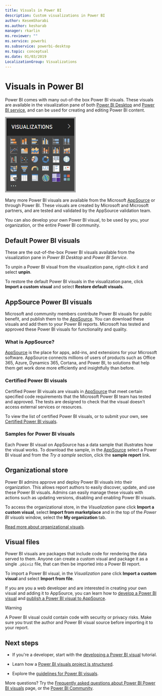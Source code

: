 ```yaml
---
title: Visuals in Power BI
description: Custom visualizations in Power BI
author: KesemSharabi
ms.author: kesharab
manager: rkarlin
ms.reviewer: ""
ms.service: powerbi
ms.subservice: powerbi-desktop
ms.topic: conceptual
ms.date: 01/03/2019
LocalizationGroup: Visualizations
---
```


# Visuals in Power BI

Power BI comes with many out-of-the box Power BI visuals. These visuals are available in the visualization pane of both [Power BI Desktop](https://powerbi.microsoft.com/desktop/) and [Power BI service](https://app.powerbi.com), and can be used for creating and editing Power BI content.

![visualizations](media/power-bi-custom-visuals/power-bi-visualizations.png)

Many more Power BI visuals are available from the Microsoft [AppSource](https://nam06.safelinks.protection.outlook.com/?url=https%3A%2F%2Fappsource.microsoft.com%2Fen-us%2Fmarketplace%2Fapps%3Fpage%3D1%26product%3Dpower-bi-visuals&data=02%7C01%7CKesem.Sharabi%40microsoft.com%7C6d9286afacb3468d4cde08d740b76694%7C72f988bf86f141af91ab2d7cd011db47%7C1%7C0%7C637049028749147718&sdata=igWm0e1vXdgGcbyvngQBrHQVAkahPnxPC1ZhUPntGI8%3D&reserved=0) or through Power BI. These visuals are created by Microsoft and Microsoft partners, and are tested and validated by the AppSource validation team.

You can also develop your own Power BI visual, to be used by you, your organization, or the entire Power BI community.

## Default Power BI visuals

These are the out-of-the-box Power BI visuals available from the visualization pane in *Power BI Desktop* and *Power BI Service*.

To unpin a Power BI visual from the visualization pane, right-click it and select **unpin**.

To restore the default Power BI visuals in the visualization pane, click **Import a custom visual** and select **Restore default visuals**. 

## AppSource Power BI visuals

Microsoft and community members contribute Power BI visuals for public benefit, and publish them to the [AppSource](https://appsource.microsoft.com/marketplace/apps?product=power-bi-visuals). You can download these visuals and add them to your Power BI reports. Microsoft has tested and approved these Power BI visuals for functionality and quality.

### What is AppSource?

[AppSource](office-store.md) is the place for apps, add-ins, and extensions for your Microsoft software. AppSource connects millions of users of products such as Office 365, Azure, Dynamics 365, Cortana, and Power BI, to solutions that help them get work done more efficiently and insightfully than before.

### Certified Power BI visuals

Certified Power BI visuals are visuals in [AppSource](https://nam06.safelinks.protection.outlook.com/?url=https%3A%2F%2Fappsource.microsoft.com%2Fen-us%2Fmarketplace%2Fapps%3Fpage%3D1%26product%3Dpower-bi-visuals&data=02%7C01%7CKesem.Sharabi%40microsoft.com%7C6d9286afacb3468d4cde08d740b76694%7C72f988bf86f141af91ab2d7cd011db47%7C1%7C0%7C637049028749147718&sdata=igWm0e1vXdgGcbyvngQBrHQVAkahPnxPC1ZhUPntGI8%3D&reserved=0) that meet certain specified code requirements that the Microsoft Power BI team has tested and approved. The tests are designed to check that the visual doesn't access external services or resources.

To view the list of certified Power BI visuals, or to submit your own, see [Certified Power BI visuals](power-bi-custom-visuals-certified.md).

### Samples for Power BI visuals

Each Power BI visual on AppSource has a data sample that illustrates how the visual works. To download the sample, in the [AppSource](https://nam06.safelinks.protection.outlook.com/?url=https%3A%2F%2Fappsource.microsoft.com%2Fen-us%2Fmarketplace%2Fapps%3Fpage%3D1%26product%3Dpower-bi-visuals&data=02%7C01%7CKesem.Sharabi%40microsoft.com%7C6d9286afacb3468d4cde08d740b76694%7C72f988bf86f141af91ab2d7cd011db47%7C1%7C0%7C637049028749147718&sdata=igWm0e1vXdgGcbyvngQBrHQVAkahPnxPC1ZhUPntGI8%3D&reserved=0) select a Power BI visual and from the *Try a sample* section, click the **sample report** link.

## Organizational store

Power BI admins approve and deploy Power BI visuals into their organization. This allows report authors to easily discover, update, and use these Power BI visuals. Admins can easily manage these visuals with actions such as updating versions, disabling and enabling Power BI visuals.

To access the organizational store, in the *Visualization* pane click **Import a custom visual**, select **Import from marketplace** and in the top of the *Power BI visuals* window, select the **My organization** tab.

[Read more about organizational visuals](power-bi-custom-visuals-organization.md).

## Visual files

Power BI visuals are packages that include code for rendering the data served to them. Anyone can create a custom visual and package it as a single `.pbiviz` file, that can then be imported into a Power BI report.

To import a Power BI visual, in the *Visualization* pane click **Import a custom visual** and select **Import from file**.

If you are you a web developer and are interested in creating your own visual and adding it to AppSource, you can learn how to [develop a Power BI visual](visuals/custom-visual-develop-tutorial.md) and [publish a Power BI visual to AppSource](office-store.md).

> [!WARNING]
> A Power BI visual could contain code with security or privacy risks. Make sure you trust the author and Power BI visual source before importing it to your report.

## Next steps

* If you're a developer, start with the [developing a Power BI visual](./visuals/custom-visual-develop-tutorial.md) tutorial.

* Learn how a [Power BI visuals project is structured](./visuals/visual-project-structure.md).

* Explore the [guidelines for Power BI visuals](guidelines-powerbi-visuals.md).

More questions? Try the [Frequently asked questions about Power BI Power BI visuals](power-bi-custom-visuals-faq.md) page, or the [Power BI Community](https://community.powerbi.com/).